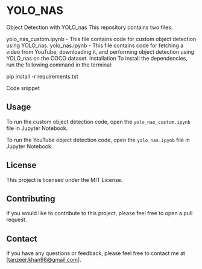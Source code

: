 # YOLO_NAS

Object Detection with YOLO_nas
This repository contains two files:

yolo_nas_custom.ipynb - This file contains code for custom object detection using YOLO_nas.
yolo_nas.ipynb - This file contains code for fetching a video from YouTube, downloading it, and performing object detection using YOLO_nas on the COCO dataset.
Installation
To install the dependencies, run the following command in the terminal:

pip install -r requirements.txt

Code snippet

## Usage

To run the custom object detection code, open the `yolo_nas_custom.ipynb` file in Jupyter Notebook.

To run the YouTube object detection code, open the `yolo_nas.ipynb` file in Jupyter Notebook.

## License

This project is licensed under the MIT License.

## Contributing

If you would like to contribute to this project, please feel free to open a pull request.

## Contact

If you have any questions or feedback, please feel free to contact me at [tanzeer.khan98@gmail.com].
